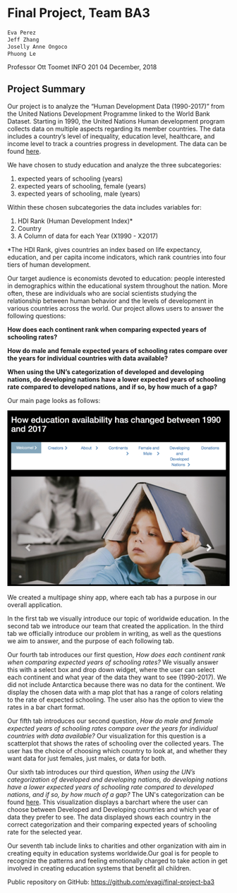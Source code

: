 # Final Project, Team BA3
	
	Eva Perez
	Jeff Zhang
	Joselly Anne Ongoco
	Phuong Le
	
	
Professor Ott Toomet
INFO 201
04 December, 2018


## Project Summary
Our project is to analyze the “Human Development Data (1990-2017)” from the United Nations Development Programme linked to the World Bank Dataset. Starting in 1990, the United Nations Human development program collects data on multiple aspects regarding its member countries. The data includes a country’s level of inequality, education level, healthcare, and income level to track a countries progress in development.  The data can be found [here](http://hdr.undp.org/en/data). 

We have chosen to study education and analyze the three subcategories: 


1. expected years of schooling (years) 
2. expected years of schooling, female (years) 
3. expected years of schooling, male (years)


Within these chosen subcategories the data includes variables for:


1. HDI Rank (Human Development Index)*
2. Country
3. A Column of data for each Year (X1990 - X2017)


*The HDI Rank, gives countries an index based on life expectancy, education, and per capita income indicators, which rank countries into four tiers of human development.


Our target audience is economists devoted to education: people interested in demographics within the educational system throughout the nation. More often, these are individuals who are social scientists studying the relationship between human behavior and the levels of development in various countries across the world. Our project allows users to answer the following questions:

**How does each continent rank when comparing expected years of schooling rates?**

**How do male and female expected years of schooling rates compare over the years for individual countries with data available?**

**When using the UN’s categorization of developed and developing nations, do developing nations have a lower expected years of schooling rate compared to developed nations, and if so, by how much of a gap?**


Our main page looks as follows:


![Main Screen](mainpage.png)


We created a multipage shiny app, where each tab has a purpose in our overall application.


In the first tab we visually introduce our topic of worldwide education. In the second tab we introduce our team that created the application. In the third tab we officially introduce our problem in writing, as well as the questions we aim to answer, and the purpose of each following tab. 


Our fourth tab introduces our first question, _How does each continent rank when comparing expected years of schooling rates?_ We visually answer this with a select box and drop down widget, where the user can select each continent and what year of the data they want to see (1990-2017). We did not include Antarctica because there was no data for the continent. We display the chosen data with a map plot that has a range of colors relating to the rate of expected schooling. The user also has the option to view the rates in a bar chart format.


Our fifth tab introduces our second question, _How do male and female expected years of schooling rates compare over the years for individual countries with data available?_ Our visualization for this question is a scatterplot that shows the rates of schooling over the collected years. The user has the choice of choosing which country to look at, and whether they want data for just females, just males, or data for both.


Our sixth tab introduces our third question, _When using the UN’s categorization of developed and developing nations, do developing nations have a lower expected years of schooling rate compared to developed nations, and if so, by how much of a gap?_ The UN's categorization can be found [here](https://unstats.un.org/unsd/methodology/m49/). This visualization displays a barchart where the user can choose between Developed and Developing countries and which year of data they prefer to see. The data displayed shows each country in the correct categorization and their comparing expected years of schooling rate for the selected year.


Our seventh tab include links to charities and other organization with aim in creating equity in education systems worldwide.Our goal is for people to recognize the patterns and feeling emotionally charged to take action in get involved in creating education systems that benefit all children.


Public repository on GitHub: https://github.com/evagj/final-project-ba3
